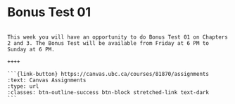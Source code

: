# Bonus Test 01

````{panels}

This week you will have an opportunity to do Bonus Test 01 on Chapters 2 and 3. The Bonus Test will be available from Friday at 6 PM to Sunday at 6 PM.

++++ 

```{link-button} https://canvas.ubc.ca/courses/81870/assignments
:text: Canvas Assignments
:type: url
:classes: btn-outline-success btn-block stretched-link text-dark
```
````